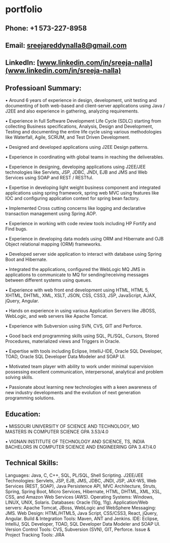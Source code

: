 # portfolio
## Phone: +1 573-227-8958
## Email:  sreejareddynalla8@gmail.com
## LinkedIn: [www.linkedin.com/in/sreeja-nalla](www.linkedin.com/in/sreeja-nalla)

## Professioanl Summary:
•	Around 6 years of experience in design, development, unit testing and documenting of both web-based and client-server applications using Java / J2EE and also experience in gathering, analyzing requirements. 

•	Experience in full Software Development Life Cycle (SDLC) starting from collecting Business specifications, Analysis, Design and Development, Testing and documenting the entire life cycle using various methodologies   like Waterfall, Agile, SCRUM, and Test Driven Development.

•	Designed and developed applications using J2EE Design patterns.	

•	Experience in coordinating with global teams in reaching the deliverables.

•	Experience in designing, developing applications using J2EE/JEE technologies like Servlets, JSP, JDBC, JNDI, EJB and JMS and Web Services using SOAP and REST / RESTful.

•	Expertise in developing light weight business component and integrated applications using spring framework, spring web MVC using features like IOC and configuring application context for spring bean factory.

•	Implemented Cross cutting concerns like logging and declarative transaction management using Spring AOP.

•	Experience in working with code review tools including HP Fortify and Find bugs.

•	Experience in developing data models using ORM and Hibernate and OJB Object relational mapping (ORM) frameworks.

•	Developed server side application to interact with database using Spring Boot and Hibernate.

•	Integrated the applications, configured the WebLogic MQ JMS in applications to communicate to MQ for sending/receiving messages between different systems using queues.

•	Experience with web front end development using HTML, HTML 5, XHTML, DHTML, XML, XSLT, JSON, CSS, CSS3, JSP, JavaScript, AJAX, jQuery, Angular.

•	Hands on experience in using various Application Servers like JBOSS, WebLogic, and web servers like Apache Tomcat.

•	Experience with Subversion using SVN, CVS, GIT and Perforce.

•	Good back end programming skills using SQL, PL/SQL, Cursors, Stored Procedures, materialized views and Triggers in Oracle.

•	Expertise with tools including Eclipse, IntelliJ-IDE, Oracle SQL Developer, TOAD, Oracle SQL Developer Data Modeler and SOAP UI. 

•	Motivated team player with ability to work under minimal supervision possessing excellent communication, interpersonal, analytical and problem solving skills.

•	Passionate about learning new technologies with a keen awareness of new industry developments and the evolution of next generation programming solutions.

## Education:
•	MISSOURI UNIVERSITY OF SCIENCE AND TECHNOLOGY, MO		              
MASTERS IN COMPUTER SCIENCE
GPA 3.53/4.0

•	VIGNAN INSTITUTE OF TECHNOLOGY AND SCIENCE, TS, INDIA		 
BACHELORS IN COMPUTER SCIENCE AND ENGINEERING
GPA 3.47/4.0

## Technical Skills:
Languages: 	Java, C, C++, SQL, PL/SQL, Shell Scripting.
J2EE/JEE Technologies: 	Servlets, JSP, EJB, JMS, JDBC, JNDI, JSP, JAX-WS, Web Services (REST, SOAP), Java Persistence API, MVC Architecture, Struts, Spring, Spring Boot, Micro Services, Hibernate, HTML, DHTML, XML, XSL, CSS, and Amazon Web Services (AWS).
Operating Systems: 	Windows, LINUX, UNIX, Solaris.
Databases: 	Oracle (10g, 11g).
Application/Web servers: 	Apache Tomcat, JBoss,  WebLogic and WebSphere 
Messaging:	JMS.
Web Design: 	HTML/HTML5, Java Script, CSS/CSS3, React, jQuery, Angular.
Build & Integration Tools: 	Maven, ANT and Jenkins.
IDE: 	Eclipse, IntelliJ, SQL Developer, TOAD, SQL Developer Data Modeler and SOAP UI. 
Version Control Tools: 	CVS, Subversion (SVN), GIT, Perforce.
Issue & Project Tracking Tools: 	JIRA
